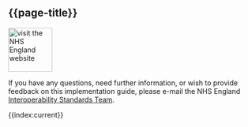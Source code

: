 ## {{page-title}}

<img src="https://upload.wikimedia.org/wikipedia/commons/thumb/e/ed/NHS_England_logo.svg/2560px-NHS_England_logo.svg.png" alt="visit the NHS England website" width="89" height="auto" target="_blank">

If you have any questions, need further information, or wish to provide feedback on this implementation guide, please e-mail the NHS England <a href="mailto:interoperabilityteam@nhs.net?subject=Genomics%20Implementation%20Guide">Interoperability Standards Team</a>.

{{index:current}}


